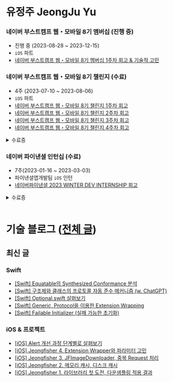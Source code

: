 # 유정주 JeongJu Yu

### 네이버 부스트캠프 웹・모바일 8기 멤버십 (진행 중)
- 진행 중 (2023-08-28 ~ 2023-12-15)
- `iOS` 파트
- [네이버 부스트캠프 웹・모바일 8기 멤버십 1주차 회고 & 기술적 고민](https://jeong9216.tistory.com/677)

### 네이버 부스트캠프 웹・모바일 8기 챌린지 (수료)
- 4주 (2023-07-10 ~ 2023-08-06)
- `iOS` 파트
- [네이버 부스트캠프 웹・모바일 8기 챌린지 1주차 회고](https://jeong9216.tistory.com/655)
- [네이버 부스트캠프 웹・모바일 8기 챌린지 2주차 회고](https://jeong9216.tistory.com/657)
- [네이버 부스트캠프 웹・모바일 8기 챌린지 3주차 회고](https://jeong9216.tistory.com/660)
- [네이버 부스트캠프 웹・모바일 8기 챌린지 4주차 회고](https://jeong9216.tistory.com/662)
<details>
<summary>수료증</summary>
<div markdown="1">
  
<img width="720" alt="무제" src="https://github.com/jeongju9216/jeongju9216/assets/89075274/2275b383-094b-4b71-9eed-10ec95457580">

</div>
</details>


### 네이버 파이낸셜 인턴십 (수료)
- 7주(2023-01-16 ~ 2023-03-03)
- 파이낸셜앱개발팀 `iOS` 인턴
- [네이버파이낸셜 2023 WINTER DEV INTERNSHIP 회고](https://jeong9216.tistory.com/653#인턴-과정에서-배운-점)
<details>
<summary>수료증</summary>
<div markdown="1">

<img width="720" alt="네이버파이낸셜-수료증" src="https://github.com/jeongju9216/jeongju9216/assets/89075274/95f67cec-a20c-41e1-87e3-7e29e9ff019c">

</div>
</details>
  
</br>

# 기술 블로그 ([전체 글](https://jeong9216.tistory.com/category))

## 최신 글
### Swift
- [[Swift] Equatable의 Synthesized Conformance 분석](https://jeong9216.tistory.com/675)
- [[Swift] 구조체와 클래스의 프로토콜 자동 준수 메커니즘 (w. ChatGPT)](https://jeong9216.tistory.com/674)
- [[Swift] Optional.swift 살펴보기](https://jeong9216.tistory.com/668)
- [[Swift] Generic, Protocol을 이용한 Extension Wrapping](https://jeong9216.tistory.com/667)
- [[Swift] Failable Initializer (실패 가능한 초기화)](https://jeong9216.tistory.com/665)

### iOS & 프로젝트
- [[iOS] Alert 개선 과정 단계별로 살펴보기](https://jeong9216.tistory.com/676)
- [[iOS] Jeongfisher 4. Extension Wrapper와 파라미터 고민](https://jeong9216.tistory.com/673)
- [[iOS] Jeongfisher 3. JFImageDownloader, 중복 Request 처리](https://jeong9216.tistory.com/672)
- [[iOS] Jeongfisher 2. 메모리 캐시, 디스크 캐시](https://jeong9216.tistory.com/671)
- [[iOS] Jeongfisher 1. 라이브러리 첫 도전, 다운샘플링 적용 결과](https://jeong9216.tistory.com/670)
